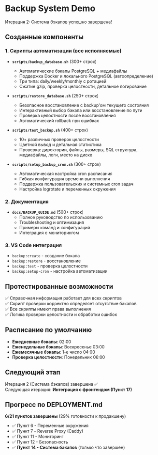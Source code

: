 # Backup System Demo

Итерация 2: Система бэкапов успешно завершена!

## Созданные компоненты

### 1. Скрипты автоматизации (все исполняемые)

- **`scripts/backup_database.sh`** (300+ строк)
  - Автоматические бэкапы PostgreSQL + медиафайлы
  - Поддержка Docker и локального PostgreSQL (автоопределение)
  - Три типа: daily/weekly/monthly с ротацией
  - Сжатие gzip, проверка целостности, детальное логирование

- **`scripts/restore_database.sh`** (250+ строк)
  - Безопасное восстановление с backup'ом текущего состояния
  - Интерактивный выбор бэкапа или восстановление по пути
  - Проверка целостности после восстановления
  - Автоматический rollback при ошибках

- **`scripts/test_backup.sh`** (400+ строк)
  - 10+ различных проверок целостности
  - Цветной вывод и детальная статистика
  - Проверка: директории, файлы, размеры, SQL структура, медиафайлы, логи, место на диске

- **`scripts/setup_backup_cron.sh`** (300+ строк)
  - Автоматическая настройка cron расписания
  - Гибкая конфигурация времени выполнения
  - Поддержка пользовательских и системных cron задач
  - Настройка logrotate и переменных окружения

### 2. Документация

- **`docs/BACKUP_GUIDE.md`** (500+ строк)
  - Полное руководство по использованию
  - Troubleshooting и оптимизация
  - Примеры команд и конфигураций
  - Интеграция с мониторингом

### 3. VS Code интеграция

- `backup:create` - создание бэкапа
- `backup:restore` - восстановление
- `backup:test` - проверка целостности
- `backup:setup-cron` - настройка автоматизации

## Протестированные возможности

✅ Справочная информация работает для всех скриптов  
✅ Скрипт проверки корректно определяет отсутствие бэкапов  
✅ Все скрипты имеют права выполнения  
✅ Логика проверки целостности и обработки ошибок

## Расписание по умолчанию

- **Ежедневные бэкапы**: 02:00
- **Еженедельные бэкапы**: Воскресенье 03:00
- **Ежемесячные бэкапы**: 1-е число 04:00
- **Проверка целостности**: Понедельник 06:00

## Следующий этап

Итерация 2 (Система бэкапов) завершена ✅  
Следующая итерация: **Интеграция с фронтендом (Пункт 17)**

## Прогресс по DEPLOYMENT.md

**6/21 пунктов завершены** (29% готовности к продакшену)

- ✅ Пункт 6 - Переменные окружения
- ✅ Пункт 7 - Reverse Proxy (Caddy)
- ✅ Пункт 11 - Мониторинг
- ✅ Пункт 12 - Безопасность
- ✅ **Пункт 14 - Система бэкапов** (только что завершен)
